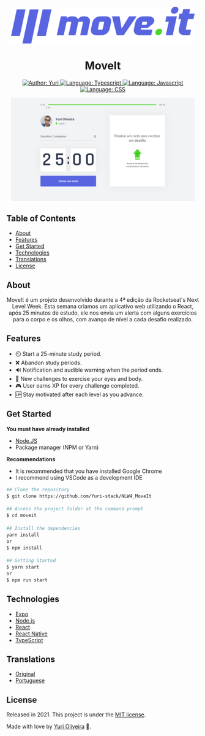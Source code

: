 <h1 align="center">
    <br>
        <img src="github/assets/logo-full.svg" alt="Logo" width="480">
    <br>
    <br>
        MoveIt 
</h1>

<div>

<p align="center">
    <a href="https://www.linkedin.com/in/yuri-silva99/" target="_blank">
        <img src="https://img.shields.io/static/v1?label=Author&message=Yuri&color=00ff99&style=for-the-badge&logo=LinkedIn" alt="Author: Yuri">
    </a>
    <a href="#">
        <img src="https://img.shields.io/static/v1?label=Language&message=Typescript&color=blue&style=for-the-badge&logo=Typescript" alt="Language: Typescript">
    </a>
    <a href="#">
        <img src="https://img.shields.io/static/v1?label=Language&message=Javascript&color=yellow&style=for-the-badge&logo=JavaScript" alt="Language: Javascript">
    </a>
    <a href="#">
        <img src="https://img.shields.io/static/v1?label=Language&message=CSS&color=blue&style=for-the-badge&logo=CSS3" alt="Language: CSS">
    </a>
</p>

</div>

<p align="center">
    <img src="github/assets/home.png" alt="Home" width="480">
</p>

## Table of Contents

<!--ts-->
   * [About](#about)
   * [Features](#features)
   * [Get Started](#get-started)
   * [Technologies](#technologies)
   * [Translations](#translations)
   * [License](#license)
<!--te-->

## About

<div>
    <p align="center">
        MoveIt é um projeto desenvolvido durante a 4ª edição da Rocketseat's Next Level Week. Esta semana criamos um aplicativo web utilizando o React, após 25 minutos de estudo, ele nos envia um alerta com alguns exercícios para o corpo e os olhos, com avanço de nível a cada desafio realizado.
    </p>
</div>

## Features

- ⏲️ Start a 25-minute study period.
- ❌ Abandon study periods.
- 🔊 Notification and audible warning when the period ends.
- 👀 New challenges to exercise your eyes and body.
- 🎮 User earns XP for every challenge completed.
- 🆙 Stay motivated after each level as you advance.

## Get Started
<b> You must have already installed </b>
- <a href="https://nodejs.org/en/download/"> Node.JS </a>
- Package manager (NPM or Yarn)

<b> Recommendations </b>

<ul>
    <li> It is recommended that you have installed Google Chrome </li>
    <li> I recommend using VSCode as a development IDE </li>
</ul>

``` bash
## Clone the repository
$ git clone https://github.com/Yuri-stack/NLW4_MoveIt

## Access the project folder at the command prompt
$ cd moveit

## Install the dependencies
yarn install
or
$ npm install

## Getting Started
$ yarn start
or
$ npm run start
```

## Technologies

- [Expo](https://expo.io/)
- [Node.js](https://nodejs.org/en/)
- [React](https://pt-br.reactjs.org/)
- [React Native](https://reactnative.dev/)
- [TypeScript](https://www.typescriptlang.org/)

## Translations
<ul>
    <li><a href="https://github.com/Yuri-stack/NLW4_MoveIt/blob/main/ReadMe.md">Original</a></li>
    <li><a href="github/translate/ReadMe.md">Portuguese</a></li>
</ul>

## License

Released in 2021. 
This project is under the [MIT license]().

Made with love by [Yuri Oliveira](https://github.com/Yuri-stack) 🚀.
